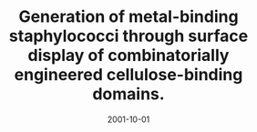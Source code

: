 ---
link: https://pubmed.com/11571172
journal: Applied and environmental microbiology
title: Generation of metal-binding staphylococci through surface display of combinatorially engineered cellulose-binding domains.
date: 2001-10-01
authors: Wernérus, H, Lehtiö, J, Teeri, T, Nygren, PA, Ståhl, S
---